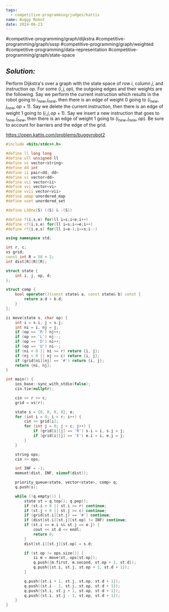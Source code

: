 ```yaml
---
tags:
  - competitive-programming/judges/kattis
name: Buggy Robot
date: 2024-06-23
---
```

#competitive-programming/graph/dijkstra #competitive-programming/graph/sssp #competitive-programming/graph/weighted #competitive-programming/data-representation #competitive-programming/graph/state-space 
## _Solution:_
Perform Dijkstra's over a graph with the state space of row $i$, column $j$, and instruction $op$. For some $(i,j,op)$, the outgoing edges and their weights are the following. Say we perform the current instruction which results in the robot going to $i_{new},j_{new}$, then there is an edge of weight 0 going to $(i_{new},j_{new},op+1)$. Say we delete the current instruction, then there is an edge of weight 1 going to $(i,j,op+1)$. Say we insert a new instruction that goes to $i_{new},j_{new}$, then there is an edge of weight 1 going to $(i_{new}, j_{new}, op)$. Be sure to account for barriers and the edge of the grid.

https://open.kattis.com/problems/buggyrobot2
```cpp
#include <bits/stdc++.h>

#define ll long long
#define ull unsigned ll
#define vs vector<string>
#define dd int
#define ii pair<dd, dd>
#define vi vector<dd>
#define vii vector<ii>
#define vvi vector<vi>
#define vvii vector<vii>
#define umap unordered_map
#define uset unordered_set

#define LSOne(S) ((S) & -(S))

#define f(i,s,e) for(ll i=s;i<e;i++)
#define cf(i,s,e) for(ll i=s;i<=e;i++)
#define rf(i,e,s) for(ll i=e-1;i>=s;i--)

using namespace std;

int r, c;
vs grid;
const int R = 50 + 2;
int dist[R][R][R];

struct state {
    int i, j, op, d;
};

struct comp {
    bool operator()(const state& a, const state& b) const {
        return a.d > b.d;
    }
};

ii move(state s, char op) {
    int i = s.i, j = s.j;
    int ni = i, nj = j;
    if (op == 'R') nj++;
    if (op == 'L') nj--;
    if (op == 'D') ni++;
    if (op == 'U') ni--;
    if (ni < 0 || ni >= r) return {i, j};
    if (nj < 0 || nj >= c) return {i, j};
    if (grid[ni][nj] == '#') return {i, j};
    return {ni, nj};
}

int main() {
    ios_base::sync_with_stdio(false);
    cin.tie(nullptr);

    cin >> r >> c;
    grid = vs(r);

    state s = {0, 0, 0, 0}, e;
    for (int i = 0; i < r; i++) {
        cin >> grid[i];
        for (int j = 0; j < c; j++) {
            if (grid[i][j] == 'R') s.i = i, s.j = j;
            if (grid[i][j] == 'E') e.i = i, e.j = j;
        }
    }

    string ops;
    cin >> ops;

    int INF = -1;
    memset(dist, INF, sizeof(dist));

    priority_queue<state, vector<state>, comp> q;
    q.push(s);

    while (!q.empty()) {
        state st = q.top(); q.pop();
        if (st.i < 0 || st.i >= r) continue;
        if (st.j < 0 || st.j >= c) continue;
        if (grid[st.i][st.j] == '#') continue;
        if (dist[st.i][st.j][st.op] != INF) continue;
        if (st.i == e.i && st.j == e.j) {
            cout << st.d << endl;
            return 0;
        }
        dist[st.i][st.j][st.op] = s.d;

        if (st.op != ops.size()) {
            ii m = move(st, ops[st.op]);
            q.push({m.first, m.second, st.op + 1, st.d});
            q.push({st.i, st.j, st.op + 1, st.d + 1});
        }

        q.push({st.i + 1, st.j, st.op, st.d + 1});
        q.push({st.i - 1, st.j, st.op, st.d + 1});
        q.push({st.i, st.j + 1, st.op, st.d + 1});
        q.push({st.i, st.j - 1, st.op, st.d + 1});
    }
}
```